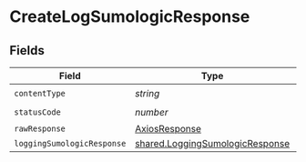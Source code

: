 # CreateLogSumologicResponse


## Fields

| Field                                                                              | Type                                                                               | Required                                                                           | Description                                                                        |
| ---------------------------------------------------------------------------------- | ---------------------------------------------------------------------------------- | ---------------------------------------------------------------------------------- | ---------------------------------------------------------------------------------- |
| `contentType`                                                                      | *string*                                                                           | :heavy_check_mark:                                                                 | N/A                                                                                |
| `statusCode`                                                                       | *number*                                                                           | :heavy_check_mark:                                                                 | N/A                                                                                |
| `rawResponse`                                                                      | [AxiosResponse](https://axios-http.com/docs/res_schema)                            | :heavy_minus_sign:                                                                 | N/A                                                                                |
| `loggingSumologicResponse`                                                         | [shared.LoggingSumologicResponse](../../models/shared/loggingsumologicresponse.md) | :heavy_minus_sign:                                                                 | OK                                                                                 |